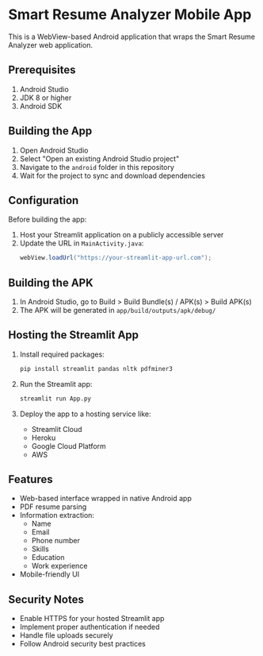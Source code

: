 # Smart Resume Analyzer Mobile App

This is a WebView-based Android application that wraps the Smart Resume Analyzer web application.

## Prerequisites

1. Android Studio
2. JDK 8 or higher
3. Android SDK

## Building the App

1. Open Android Studio
2. Select "Open an existing Android Studio project"
3. Navigate to the `android` folder in this repository
4. Wait for the project to sync and download dependencies

## Configuration

Before building the app:

1. Host your Streamlit application on a publicly accessible server
2. Update the URL in `MainActivity.java`:
   ```java
   webView.loadUrl("https://your-streamlit-app-url.com");
   ```

## Building the APK

1. In Android Studio, go to Build > Build Bundle(s) / APK(s) > Build APK(s)
2. The APK will be generated in `app/build/outputs/apk/debug/`

## Hosting the Streamlit App

1. Install required packages:
   ```bash
   pip install streamlit pandas nltk pdfminer3
   ```

2. Run the Streamlit app:
   ```bash
   streamlit run App.py
   ```

3. Deploy the app to a hosting service like:
   - Streamlit Cloud
   - Heroku
   - Google Cloud Platform
   - AWS

## Features

- Web-based interface wrapped in native Android app
- PDF resume parsing
- Information extraction:
  - Name
  - Email
  - Phone number
  - Skills
  - Education
  - Work experience
- Mobile-friendly UI

## Security Notes

- Enable HTTPS for your hosted Streamlit app
- Implement proper authentication if needed
- Handle file uploads securely
- Follow Android security best practices
